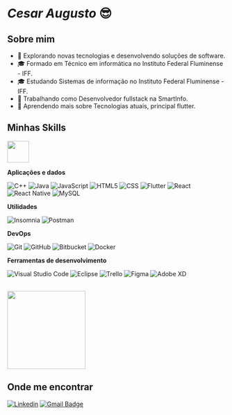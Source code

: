 # ___Cesar Augusto___ 😎
 
## Sobre mim

- 🤔 Explorando novas tecnologias e desenvolvendo soluções de software.
- 🎓 Formado em Técnico em informática no Instituto  Federal Fluminense - IFF.
- 🎓 Estudando Sistemas de informação no Instituto  Federal Fluminense - IFF.
- 💼 Trabalhando como Desenvolvedor fullstack na SmartInfo.
- 🌱 Aprendendo mais sobre Tecnologias atuais, principal flutter.

## Minhas Skills

<img width="50px" height="50px" src="https://cdn.jsdelivr.net/gh/devicons/devicon@latest/icons/adonisjs/adonisjs-original.svg" />


**Aplicações e dados**

![C++](https://img.shields.io/badge/-C++-333333?style=flat&logo=C%2B%2B&logoColor=00599C)
![Java](https://img.shields.io/badge/-Java-333333?style=flat&logo=Java&logoColor=007396)
![JavaScript](https://img.shields.io/badge/-JavaScript-333333?style=flat&logo=javascript)
![HTML5](https://img.shields.io/badge/-HTML5-333333?style=flat&logo=HTML5)
![CSS](https://img.shields.io/badge/-CSS-333333?style=flat&logo=CSS3&logoColor=1572B6)
![Flutter](https://img.shields.io/badge/-Flutter-333333?style=flat&logo=Flutter)
![React](https://img.shields.io/badge/-React-333333?style=flat&logo=react)
![React Native](https://img.shields.io/badge/-React%20Native-333333?style=flat&logo=react)
![MySQL](https://img.shields.io/badge/-MySQL-333333?style=flat&logo=mysql)

**Utilidades**

![Insomnia](https://img.shields.io/badge/-Insomnia-333333?style=flat&logo=insomnia)
![Postman](https://img.shields.io/badge/-Postman-333333?style=flat&logo=postman)

**DevOps**

![Git](https://img.shields.io/badge/-Git-333333?style=flat&logo=git)
![GitHub](https://img.shields.io/badge/-GitHub-333333?style=flat&logo=github)
![Bitbucket](https://img.shields.io/badge/-Bitbucket-333333?style=flat&logo=bitbucket)
![Docker](https://img.shields.io/badge/-Docker-333333?style=flat&logo=docker)

**Ferramentas de desenvolvimento**

![Visual Studio Code](https://img.shields.io/badge/-Visual%20Studio%20Code-333333?style=flat&logo=visual-studio-code&logoColor=007ACC)
![Eclipse](https://img.shields.io/badge/-Eclipse-333333?style=flat&logo=eclipse-ide&logoColor=2C2255)
![Trello](https://img.shields.io/badge/-Trello-333333?style=flat&logo=trello&logoColor=007ACC)
![Figma](https://img.shields.io/badge/-Figma-333333?style=flat&logo=figma&logoColor=007ACC)
![Adobe XD](https://img.shields.io/badge/-Adobe%20XD-333333?style=flat&logo=adobe-xd&logoColor=007ACC)

<br/>

<a href="https://github.com/cesarblessed" title="Perfil do cesar">
  <img height="180em" src="https://github-readme-stats.vercel.app/api?username=cesarblessed&theme=dracula&show_icons=true" />
</a>

## Onde me encontrar

[![Linkedin](https://img.shields.io/badge/-cesarblessed-blue?style=flat-square&logo=Linkedin&logoColor=white&link=https://www.linkedin.com/in/cesar-de-paula-ct/)](https://www.linkedin.com/in/cesar-de-paula-ct/)
[![Gmail Badge](https://img.shields.io/badge/-cesardepaula80@gmail.com-006bed?style=flat-square&logo=Gmail&logoColor=white&link=mailto:cesardepaula80@gmail.com)](mailto:cesardepaula80@gmail.com)

